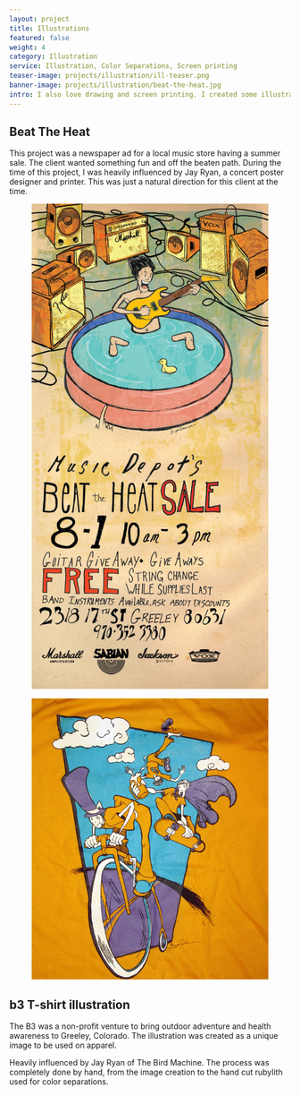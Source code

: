 ```yaml
---
layout: project
title: Illustrations
featured: false
weight: 4
category: Illustration
service: Illustration, Color Separations, Screen printing
teaser-image: projects/illustration/ill-teaser.png
banner-image: projects/illustration/beat-the-heat.jpg
intro: I also love drawing and screen printing. I created some illustrations for a newspaper ad and a t-shirt design that have nothing what so ever to do with UX or websites but hey! I think they turned out well so I thought I'd let you take a look.
---
```


<div class="row">
  
  <h2>Beat The Heat</h2>

  <p>This project was a newspaper ad for a local music store having a summer sale. The client wanted something fun and off the beaten path. During the time of this project, I was heavily influenced by Jay Ryan, a concert poster designer and printer. This was just a natural direction for this client at the time.</p>

  <figure>
    <img src="/assets/img/projects/illustration/beat-the-heat-ad.jpg" />
  </figure>

</div>

<div class="row">

  <figure class="floatRight">
    <img src="/assets/img/projects/illustration/b3.jpg" />
  </figure>

  <h2>b3 T-shirt illustration</h2>

  <p>The B3 was a non-profit venture to bring outdoor adventure and health awareness to Greeley, Colorado. The illustration was created as a unique image to be used on apparel.</p>

  <p>Heavily influenced by Jay Ryan of The Bird Machine. The process was completely done by hand, from the image creation to the hand cut rubylith used for color separations.</p>

</div>
